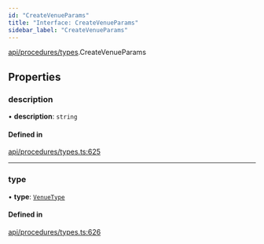 ```yaml
---
id: "CreateVenueParams"
title: "Interface: CreateVenueParams"
sidebar_label: "CreateVenueParams"
---
```


[api/procedures/types](../../../../../modules/API/Procedures/Types/Types.md).CreateVenueParams

## Properties

### description

• **description**: `string`

#### Defined in

[api/procedures/types.ts:625](https://github.com/PolymeshAssociation/polymesh-sdk/blob/adcc38781/src/api/procedures/types.ts#L625)

___

### type

• **type**: [`VenueType`](../../../../../enums/API/Entities/Venue/Types/VenueType/VenueType.md)

#### Defined in

[api/procedures/types.ts:626](https://github.com/PolymeshAssociation/polymesh-sdk/blob/adcc38781/src/api/procedures/types.ts#L626)
